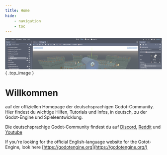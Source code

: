 ```yaml
---
title: Home
hide:
    - navigation
    - toc
---
```

![Community](img/titel_01.png)
{ .top_image }

# Willkommen
auf der offiziellen Homepage der deutschsprachigen Godot-Community.  
Hier findest du wichtige Hilfen, Tutorials und Infos, in deutsch, zu der Godot-Engine und Spieleentwicklung.

Die deutschsprachige Godot-Community findest du auf [Discord](https://discord.gg/fJqxPZQ), [Reddit](https://www.reddit.com/r/GodotCommunityDE/) und [Youtube](https://www.youtube.com/channel/UCB67N-SEJkfbJ1OoSkkaWvw)

If you're looking for the official English-language website for the Gotot-Engine, look here [https://godotengine.org](https://godotengine.org/)

